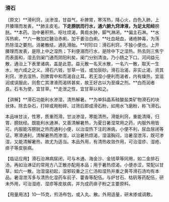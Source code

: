 ### 滑石

〔原文〕**滑利窍，淡渗湿，甘益气，补脾胃，寒泻热，降心火，白色入肺，上开腠理而发表，**肺主皮毛。**下走膀胱而行水，通六腑九窍津液，为足太阳经**膀胱。**本药。治中暑积热，呕吐烦渴，黄疸水肿，脚气淋闭，**偏主石淋。**水泻热痢，**六一散加红麯治赤痢，加干姜治白痢。**吐血衄血，诸疮肿毒，为荡热除湿之要剂。消暑散结，通乳滑胎。**时珍曰：滑石利窍，不独小便也。上开腠理而发表，是除上中之湿热；下利便溺而行水，是除中下之湿热。热去则三焦宁而表面和，湿去则阑门通而阴阳利矣，阑门分别清浊，乃小肠之下口。河间益元散，通治上下表里诸病，盖是此意。益元散一名天水散，一名六一散，取天一生水，地六成之之义。滑石六钱，甘草一钱，或加辰砂。滑石治渴，非实止渴，资其利窍，渗去湿热，则脾胃中和而渴自止耳。若无湿小便利而渴者，内有燥热，宜滋润或误服此，则愈亡其津液而渴转甚矣，故王好古以为至燥之剂。**白而润者良。石韦为使，宜甘草。**走泄之性，宜甘草以和之。

【讲解】**滑石功能利水渗湿，清热解暑。**为单斜晶系硅酸盐类矿物滑石的块状体。除去杂石，打碎或用粉碎、过筛后即成滑石粉，如用水飞磨粉，称飞滑石。

本品味甘淡，性寒，质重而滑。甘淡渗湿，寒能清热，滑能利窍，重能清降，归胃、膀胱经。既能利水通淋，又善清解暑热，为夏日暑湿常用之药，内服外用皆可。内服能泻膀胱之热而通利小便，以治湿热下注的淋病，小便不利，尿血尿闭等证。寒滑通利，清解暑热而渗湿，以治暑热烦渴，湿温胸闷，治暑湿泄泻，既可渗湿，又能清解暑热，故尤为适当。本品外用，有清热收敛作用，可治湿疹、湿疮、痱子等皮肤病。

【临证应用】滑石治淋病尿闭，可与木通、海金沙、金钱草等同用，如二金排石汤，再如治淋证的常用方八正散亦配用本品；用于暑热烦渴，小便赤涩，常配以甘草，如六一散。治湿温初起，湿邪较重之三仁汤和湿热并重之黄芩滑石汤均有本品。暑湿泄泻多与清热化湿药车前子、藿香等配伍。与炉甘石、枯矾等药配伍，研未外用，可治湿疮、湿疹等皮肤病，并为成药痱子粉之主要原料。

【用量用法】10—15克，煎汤布包，或入丸、散。外用适量，研末掺或调敷。
